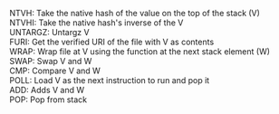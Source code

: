 NTVH: Take the native hash of the value on the top of the stack (V)\
NTVHI: Take the native hash's inverse of the V\
UNTARGZ: Untargz V\
FURI: Get the verified URI of the file with V as contents\
WRAP: Wrap file at V using the function at the next stack element (W)\
SWAP: Swap V and W\
CMP: Compare V and W\
POLL: Load V as the next instruction to run and pop it\
ADD: Adds V and W\
POP: Pop from stack
